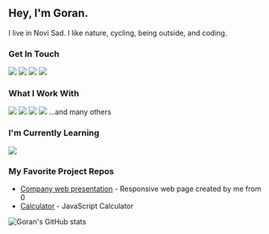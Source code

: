 ## Hey, I'm Goran. 
I live in Novi Sad. I like nature, cycling, being outside, and coding.

### Get In Touch
<a href="mailto:goranikukic@gmail.com"><img src="https://img.shields.io/badge/Gmail-D14836?style=for-the-badge&logo=gmail&logoColor=white"></a> <a href="https://www.linkedin.com/in/kukicgoran/"><img src="https://img.shields.io/badge/LinkedIn-0077B5?style=for-the-badge&logo=linkedin&logoColor=white"></a> <a href="https://www.youtube.com/channel/UCH9RCgdi60JQ6yOd8u_6bEA"><img src="https://img.shields.io/badge/YouTube-FF0000?style=for-the-badge&logo=youtube&logoColor=white"></a> <a href="https://gorankukic.github.io/portfolio/index.html"><img src="https://img.shields.io/badge/portfolio-0A0A0A?style=for-the-badge&logo=dev.to&logoColor=white"></a> 

### What I Work With
<img src="https://img.shields.io/badge/JavaScript-F7DF1E?style=for-the-badge&logo=javascript&logoColor=black"> <img src="https://img.shields.io/badge/HTML5-E34F26?style=for-the-badge&logo=html5&logoColor=white"> <img src="https://img.shields.io/badge/CSS3-1572B6?style=for-the-badge&logo=css3&logoColor=white"> <img src="https://img.shields.io/badge/Sass-CC6699?style=for-the-badge&logo=sass&logoColor=white"> 
...and many others

### I'm Currently Learning
<img src="https://img.shields.io/badge/React-20232A?style=for-the-badge&logo=react&logoColor=61DAFB"> 


### My Favorite Project Repos
* <a href="https://github.com/GoranKukic/codingPractice/tree/main/18-company-web-presentation">Company web presentation</a> - Responsive web page created by me from 0
* <a href="https://github.com/GoranKukic/codingPractice/tree/main/16-calculator">Calculator</a> - JavaScript Calculator


![Goran's GitHub stats](https://github-readme-stats.vercel.app/api?username=GoranKukic&show_icons=true&theme=dark)
